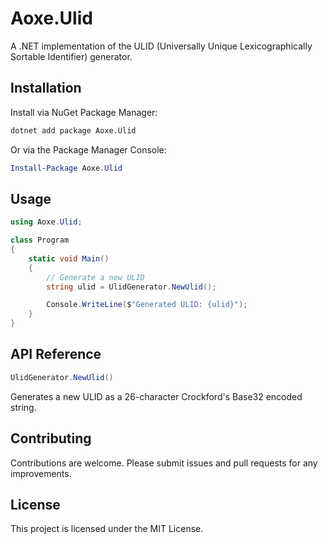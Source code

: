 ﻿# Aoxe.Ulid

A .NET implementation of the ULID (Universally Unique Lexicographically Sortable Identifier) generator.

## Installation

Install via NuGet Package Manager:

```bash
dotnet add package Aoxe.Ulid
```

Or via the Package Manager Console:

```powershell
Install-Package Aoxe.Ulid
```

## Usage

```csharp
using Aoxe.Ulid;

class Program
{
    static void Main()
    {
        // Generate a new ULID
        string ulid = UlidGenerator.NewUlid();

        Console.WriteLine($"Generated ULID: {ulid}");
    }
}
```

## API Reference

```csharp
UlidGenerator.NewUlid()
```

Generates a new ULID as a 26-character Crockford's Base32 encoded string.

## Contributing

Contributions are welcome. Please submit issues and pull requests for any improvements.

## License

This project is licensed under the MIT License.
